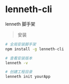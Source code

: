 # lenneth-cli

lenneth 脚手架

> 安装

```bash
# 全局安装脚手架
npm install -g lenneth-cli

# 查看安装版本
lenneth -v

# 创建工程目录
lenneth init yourApp
```
